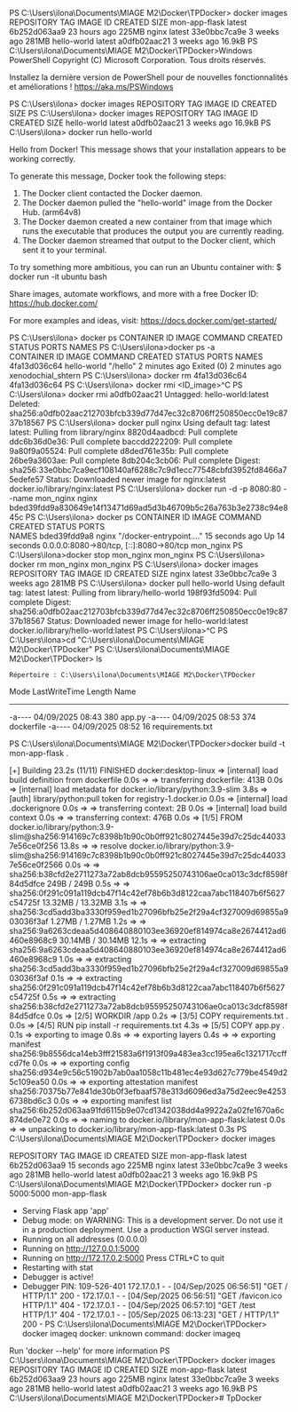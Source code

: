 PS C:\Users\ilona\Documents\MIAGE M2\Docker\TPDocker> docker images
REPOSITORY      TAG       IMAGE ID       CREATED        SIZE
mon-app-flask   latest    6b252d063aa9   23 hours ago   225MB
nginx           latest    33e0bbc7ca9e   3 weeks ago    281MB
hello-world     latest    a0dfb02aac21   3 weeks ago    16.9kB
PS C:\Users\ilona\Documents\MIAGE M2\Docker\TPDocker>Windows PowerShell
Copyright (C) Microsoft Corporation. Tous droits réservés.

Installez la dernière version de PowerShell pour de nouvelles fonctionnalités et améliorations ! https://aka.ms/PSWindows

PS C:\Users\ilona> docker images
REPOSITORY   TAG       IMAGE ID   CREATED   SIZE
PS C:\Users\ilona> docker images
REPOSITORY    TAG       IMAGE ID       CREATED       SIZE
hello-world   latest    a0dfb02aac21   3 weeks ago   16.9kB
PS C:\Users\ilona> docker run hello-world

Hello from Docker!
This message shows that your installation appears to be working correctly.

To generate this message, Docker took the following steps:
 1. The Docker client contacted the Docker daemon.
 2. The Docker daemon pulled the "hello-world" image from the Docker Hub.
    (arm64v8)
 3. The Docker daemon created a new container from that image which runs the
    executable that produces the output you are currently reading.
 4. The Docker daemon streamed that output to the Docker client, which sent it
    to your terminal.

To try something more ambitious, you can run an Ubuntu container with:
 $ docker run -it ubuntu bash

Share images, automate workflows, and more with a free Docker ID:
 https://hub.docker.com/

For more examples and ideas, visit:
 https://docs.docker.com/get-started/

PS C:\Users\ilona> docker ps
CONTAINER ID   IMAGE     COMMAND   CREATED   STATUS    PORTS     NAMES
PS C:\Users\ilona>docker ps -a  
CONTAINER ID   IMAGE         COMMAND    CREATED         STATUS                     PORTS     NAMES
4fa13d036c64   hello-world   "/hello"   2 minutes ago   Exited (0) 2 minutes ago             xenodochial_shtern
PS C:\Users\ilona> docker rm 4fa13d036c64  
4fa13d036c64
PS C:\Users\ilona> docker rmi <ID_image>^C
PS C:\Users\ilona> docker rmi a0dfb02aac21
Untagged: hello-world:latest
Deleted: sha256:a0dfb02aac212703bfcb339d77d47ec32c8706ff250850ecc0e19c8737b18567
PS C:\Users\ilona> docker pull nginx
Using default tag: latest
latest: Pulling from library/nginx
8820d4aadbcd: Pull complete
ddc6b36d0e36: Pull complete
baccdd222209: Pull complete
9a80f9a05524: Pull complete
d8ded761e35b: Pull complete
26be9a3603ae: Pull complete
8db204c3cb06: Pull complete
Digest: sha256:33e0bbc7ca9ecf108140af6288c7c9d1ecc77548cbfd3952fd8466a75edefe57
Status: Downloaded newer image for nginx:latest
docker.io/library/nginx:latest
PS C:\Users\ilona> docker run -d -p 8080:80 --name mon_nginx nginx
bded39fdd9a830649e14f13471d69ad5d3b46709b5c26a763b3e2738c94e845c
PS C:\Users\ilona> docker ps
CONTAINER ID   IMAGE     COMMAND                  CREATED          STATUS          PORTS                                     
NAMES
bded39fdd9a8   nginx     "/docker-entrypoint.…"   15 seconds ago   Up 14 seconds   0.0.0.0:8080->80/tcp, [::]:8080->80/tcp   mon_nginx
PS C:\Users\ilona>docker stop mon_nginx
mon_nginx
PS C:\Users\ilona> docker rm mon_nginx
mon_nginx
PS C:\Users\ilona> docker images
REPOSITORY   TAG       IMAGE ID       CREATED       SIZE
nginx        latest    33e0bbc7ca9e   3 weeks ago   281MB
PS C:\Users\ilona> docker pull hello-world 
Using default tag: latest
latest: Pulling from library/hello-world
198f93fd5094: Pull complete
Digest: sha256:a0dfb02aac212703bfcb339d77d47ec32c8706ff250850ecc0e19c8737b18567
Status: Downloaded newer image for hello-world:latest
docker.io/library/hello-world:latest
PS C:\Users\ilona>^C
PS C:\Users\ilona>cd "C:\Users\ilona\Documents\MIAGE M2\Docker\TPDocker"
PS C:\Users\ilona\Documents\MIAGE M2\Docker\TPDocker> ls


    Répertoire : C:\Users\ilona\Documents\MIAGE M2\Docker\TPDocker


Mode                 LastWriteTime         Length Name
----                 -------------         ------ ----
-a----        04/09/2025     08:43            380 app.py
-a----        04/09/2025     08:53            374 dockerfile
-a----        04/09/2025     08:52             16 requirements.txt


PS C:\Users\ilona\Documents\MIAGE M2\Docker\TPDocker>docker build -t mon-app-flask .
>>
[+] Building 23.2s (11/11) FINISHED                                                                     docker:desktop-linux
 => [internal] load build definition from dockerfile                                                                    0.0s
 => => transferring dockerfile: 413B                                                                                    0.0s 
 => [internal] load metadata for docker.io/library/python:3.9-slim                                                      3.8s 
 => [auth] library/python:pull token for registry-1.docker.io                                                           0.0s
 => [internal] load .dockerignore                                                                                       0.0s
 => => transferring context: 2B                                                                                         0.0s 
 => [internal] load build context                                                                                       0.0s 
 => => transferring context: 476B                                                                                       0.0s 
 => [1/5] FROM docker.io/library/python:3.9-slim@sha256:914169c7c8398b1b90c0b0ff921c8027445e39d7c25dc440337e56ce0f256  13.8s 
 => => resolve docker.io/library/python:3.9-slim@sha256:914169c7c8398b1b90c0b0ff921c8027445e39d7c25dc440337e56ce0f2566  0.0s
 => => sha256:b38cfd2e2711273a72ab8dcb95595250743106ae0ca013c3dcf8598f84d5dfce 249B / 249B                              0.5s 
 => => sha256:0f291c091a119dcb47f14c42ef78b6b3d8122caa7abc118407b6f5627c54725f 13.32MB / 13.32MB                        3.1s 
 => => sha256:3cd5add3ba3330f959ed1b27096bfb25e2f29a4cf327009d69855a903036f3af 1.27MB / 1.27MB                          1.2s 
 => => sha256:9a6263cdeaa5d408640880103ee36920ef814974ca8e2674412ad6460e8968c9 30.14MB / 30.14MB                       12.1s 
 => => extracting sha256:9a6263cdeaa5d408640880103ee36920ef814974ca8e2674412ad6460e8968c9                               1.0s 
 => => extracting sha256:3cd5add3ba3330f959ed1b27096bfb25e2f29a4cf327009d69855a903036f3af                               0.1s 
 => => extracting sha256:0f291c091a119dcb47f14c42ef78b6b3d8122caa7abc118407b6f5627c54725f                               0.5s 
 => => extracting sha256:b38cfd2e2711273a72ab8dcb95595250743106ae0ca013c3dcf8598f84d5dfce                               0.0s 
 => [2/5] WORKDIR /app                                                                                                  0.2s 
 => [3/5] COPY requirements.txt .                                                                                       0.0s 
 => [4/5] RUN pip install -r requirements.txt                                                                           4.3s 
 => [5/5] COPY app.py .                                                                                                 0.1s 
 => exporting to image                                                                                                  0.8s 
 => => exporting layers                                                                                                 0.4s 
 => => exporting manifest sha256:9b8556dca14eb3fff21583a6f1913f09a483ea3cc195ea6c1321717ccffcd7fe                       0.0s 
 => => exporting config sha256:d934e9c56c51902b7ab0aa1058c11b481ec4e93d627c779be4549d25c109ea50                         0.0s 
 => => exporting attestation manifest sha256:70375b77e841de30b0f3efbaaf578e313d6096ed3a75d2eec9e42536738bd6c3           0.0s 
 => => exporting manifest list sha256:6b252d063aa91fd6115b9e07cd1342038dd4a9922a2a02fe1670a6c874de0e72                  0.0s 
 => => naming to docker.io/library/mon-app-flask:latest                                                                 0.0s 
 => => unpacking to docker.io/library/mon-app-flask:latest                                                              0.3s 
PS C:\Users\ilona\Documents\MIAGE M2\Docker\TPDocker> docker images
>>
REPOSITORY      TAG       IMAGE ID       CREATED          SIZE
mon-app-flask   latest    6b252d063aa9   15 seconds ago   225MB
nginx           latest    33e0bbc7ca9e   3 weeks ago      281MB
hello-world     latest    a0dfb02aac21   3 weeks ago      16.9kB
PS C:\Users\ilona\Documents\MIAGE M2\Docker\TPDocker> docker run -p 5000:5000 mon-app-flask
>>
 * Serving Flask app 'app'
 * Debug mode: on
WARNING: This is a development server. Do not use it in a production deployment. Use a production WSGI server instead.
 * Running on all addresses (0.0.0.0)
 * Running on http://127.0.0.1:5000
 * Running on http://172.17.0.2:5000
Press CTRL+C to quit
 * Restarting with stat
 * Debugger is active!
 * Debugger PIN: 109-526-401
172.17.0.1 - - [04/Sep/2025 06:56:51] "GET / HTTP/1.1" 200 -
172.17.0.1 - - [04/Sep/2025 06:56:51] "GET /favicon.ico HTTP/1.1" 404 -
172.17.0.1 - - [04/Sep/2025 06:57:10] "GET /test HTTP/1.1" 404 -
172.17.0.1 - - [05/Sep/2025 06:13:23] "GET / HTTP/1.1" 200 -
PS C:\Users\ilona\Documents\MIAGE M2\Docker\TPDocker> docker imageq
docker: unknown command: docker imageq

Run 'docker --help' for more information
PS C:\Users\ilona\Documents\MIAGE M2\Docker\TPDocker> docker images
REPOSITORY      TAG       IMAGE ID       CREATED        SIZE
mon-app-flask   latest    6b252d063aa9   23 hours ago   225MB
nginx           latest    33e0bbc7ca9e   3 weeks ago    281MB
hello-world     latest    a0dfb02aac21   3 weeks ago    16.9kB
PS C:\Users\ilona\Documents\MIAGE M2\Docker\TPDocker># TpDocker
